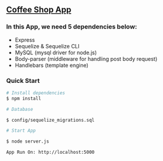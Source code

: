 ## [Coffee Shop App](https://w9kj3.sse.codesandbox.io/ "Live Demo")

### In this App, we need 5 dependencies below:

- Express
- Sequelize & Sequelize CLI
- MySQL (mysql driver for node.js)
- Body-parser (middleware for handling post body request)
- Handlebars (template engine)

### Quick Start
  
```bash
# Install dependencies
$ npm install

# Database

$ config/sequelize_migrations.sql

# Start App

$ node server.js

App Run On: http://localhost:5000

```

